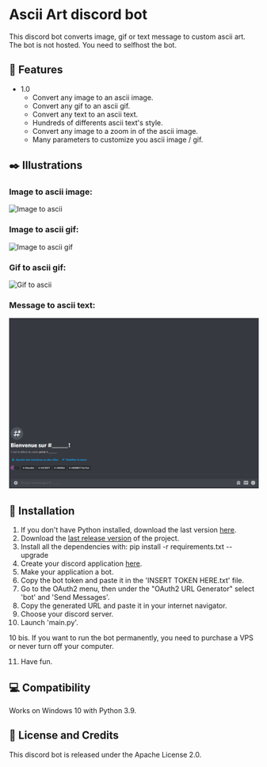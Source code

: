 # Ascii Art discord bot

This discord bot converts image, gif or text message to custom ascii art.
The bot is not hosted. You need to selfhost the bot.

## :memo: Features
* 1.0
	* Convert any image to an ascii image.
	* Convert any gif to an ascii gif.
	* Convert any text to an ascii text.
	* Hundreds of differents ascii text's style.
	* Convert any image to a zoom in of the ascii image.
	* Many parameters to customize you ascii image / gif.
	
## :black_nib: Illustrations
### Image to ascii image:  
![Image to ascii](https://github.com/ElBretzel/ascii-discordpy-bot/blob/main/sources/gif-asciify.gif?raw=true)
### Image to ascii gif:
![Image to ascii gif](https://github.com/ElBretzel/ascii-discordpy-bot/blob/main/sources/gif-genascii.gif?raw=true)
### Gif to ascii gif:
![Gif to ascii](https://github.com/ElBretzel/ascii-discordpy-bot/blob/main/sources/gif-gascii.gif?raw=true)
### Message to ascii text:
![Text to ascii](https://github.com/ElBretzel/ascii-discordpy-bot/blob/main/sources/gif-ascii.gif?raw=true)
		
## :mag_right: Installation

1. If you don't have Python installed, download the last version [here][1].
2. Download the [last release version][2] of the project.
3. Install all the dependencies with: pip install -r requirements.txt --upgrade
4. Create your discord application [here][3].
5. Make your application a bot.
6. Copy the bot token and paste it in the 'INSERT TOKEN HERE.txt' file.
7. Go to the OAuth2 menu, then under the "OAuth2 URL Generator" select 'bot' and 'Send Messages'.
8. Copy the generated URL and paste it in your internet navigator.
9. Choose your discord server.
10. Launch 'main.py'.

10 bis. If you want to run the bot permanently, you need to purchase a VPS or never turn off your computer.

11. Have fun.

## :computer: Compatibility
Works on Windows 10 with Python 3.9.

## :key: License and Credits
This discord bot is released under the Apache License 2.0.

  [1]: https://www.python.org/downloads/
  [2]: https://github.com/ElBretzel/ascii-discordpy-bot/releases
  [3]: https://discord.com/developers/applications
